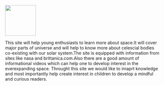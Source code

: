 # 
<div id="header" align="left">
 <img src="https://media.giphy.com/media/LMInTjNf8yyvTQ1lMS/giphy.gif" width="100"/>
  <p>This site will help young enthusiasts to learn more about space.It will cover major parts of universe and will help to know more about celescial bodies co-existing with our solar system.The site is equipped with information from sites like nasa and brittanica.com.Also there are a good amount of informational videos which can help one to develop interest in the everexpanding space. Throught this site we would like to imaprt knowledge and most importantly help create interest in children to develop a mindful and curious readers. 
</div>
</div>
